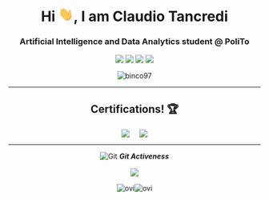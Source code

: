<p align="center">
<h1 align="center">Hi <img src="https://raw.githubusercontent.com/ABSphreak/ABSphreak/master/gifs/Hi.gif" width="30px">, I am Claudio Tancredi </h1>
<h3 align="center">Artificial Intelligence and Data Analytics student @ PoliTo </h3>
</p>
 <p align="center">
<img src="https://img.shields.io/badge/Age-23-blue" />
  <img src="https://img.shields.io/badge/Focus-Machine%20Learning-brightgreen" />
  <img src="https://img.shields.io/badge/Lives-Turin, Italy-success" />
  <img src="https://img.shields.io/badge/Languages-English%20%26%20Italian-brightgreen" />
</p>
<p align="center"> <img src="https://komarev.com/ghpvc/?username=claudiotancredi&label=Profile%20views&color=0e75b6&style=flat" alt="binco97" /> </p>
<hr>
<h2 align="center">Certifications! 🏆</h2>
<p align="center">
<a href="https://create.arduino.cc/edu/courses/local/certification/certinfo.php?id=576b8c1d-cba4-46bf-b828-9e50afd8c65c" target=”_blank”><img align="center" src="https://img.shields.io/badge/Arduino%20Fundamentals-red?style=for-the-badge" /></a> &nbsp;&nbsp;&nbsp;  <a href="https://drive.google.com/file/d/10XVEbWSaMK8cnhwwLap-54rVmVcBEqbh/view" target=”_blank”><img align="center" src="https://img.shields.io/badge/Security%20Soft%20Start-blue?style=for-the-badge" /></a>
</p>
<hr>
  <p align="center">
 <img src="https://media.giphy.com/media/W5eoZHPpUx9sapR0eu/giphy.gif" width="30px" alt="Git"/>&nbsp;<i><b>Git Activeness</b></i></p>
 
 <p align="center"><img align="center" src="http://github-readme-streak-stats.herokuapp.com?user=claudiotancredi&theme=highcontrast&hide_border=true&date_format=j%2Fn%5B%2FY%5D"></p>



 <p align="center"><img align="center" src="https://github-readme-stats.vercel.app/api/top-langs?username=claudiotancredi&show_icons=true&locale=en&layout=compact&theme=chartreuse-dark&langs_count=6" alt="ovi" /><img align="center" src="https://github-readme-stats.vercel.app/api?username=claudiotancredi&show_icons=true&locale=en&theme=chartreuse-dark&count_private=true" alt="ovi" width="410" /></p>
